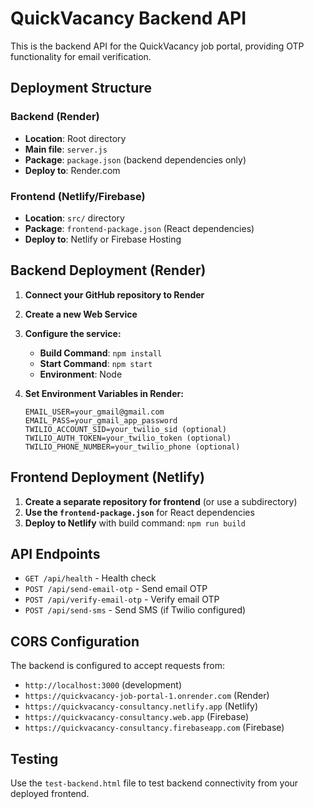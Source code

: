 # QuickVacancy Backend API

This is the backend API for the QuickVacancy job portal, providing OTP functionality for email verification.

## Deployment Structure

### Backend (Render)
- **Location**: Root directory
- **Main file**: `server.js`
- **Package**: `package.json` (backend dependencies only)
- **Deploy to**: Render.com

### Frontend (Netlify/Firebase)
- **Location**: `src/` directory
- **Package**: `frontend-package.json` (React dependencies)
- **Deploy to**: Netlify or Firebase Hosting

## Backend Deployment (Render)

1. **Connect your GitHub repository to Render**
2. **Create a new Web Service**
3. **Configure the service:**
   - **Build Command**: `npm install`
   - **Start Command**: `npm start`
   - **Environment**: Node

4. **Set Environment Variables in Render:**
   ```
   EMAIL_USER=your_gmail@gmail.com
   EMAIL_PASS=your_gmail_app_password
   TWILIO_ACCOUNT_SID=your_twilio_sid (optional)
   TWILIO_AUTH_TOKEN=your_twilio_token (optional)
   TWILIO_PHONE_NUMBER=your_twilio_phone (optional)
   ```

## Frontend Deployment (Netlify)

1. **Create a separate repository for frontend** (or use a subdirectory)
2. **Use the `frontend-package.json`** for React dependencies
3. **Deploy to Netlify** with build command: `npm run build`

## API Endpoints

- `GET /api/health` - Health check
- `POST /api/send-email-otp` - Send email OTP
- `POST /api/verify-email-otp` - Verify email OTP
- `POST /api/send-sms` - Send SMS (if Twilio configured)

## CORS Configuration

The backend is configured to accept requests from:
- `http://localhost:3000` (development)
- `https://quickvacancy-job-portal-1.onrender.com` (Render)
- `https://quickvacancy-consultancy.netlify.app` (Netlify)
- `https://quickvacancy-consultancy.web.app` (Firebase)
- `https://quickvacancy-consultancy.firebaseapp.com` (Firebase)

## Testing

Use the `test-backend.html` file to test backend connectivity from your deployed frontend. 